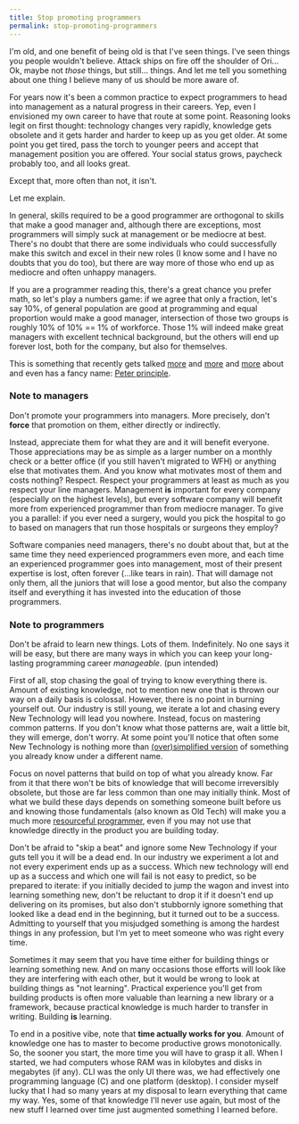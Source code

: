 ```yaml
---
title: Stop promoting programmers
permalink: stop-promoting-programmers
---
```

I'm old, and one benefit of being old is that I've seen things. I've seen things you people wouldn't believe.
Attack ships on fire off the shoulder of Ori... Ok, maybe not *those* things, but still... things.
And let me tell you something about one thing I believe many of us should be more aware of.

<!--more-->

For years now it's been a common practice to expect programmers to head into management as a natural progress
in their careers. Yep, even I envisioned my own career to have that route at some point.
Reasoning looks legit on first thought: technology changes very rapidly, knowledge gets obsolete
and it gets harder and harder to keep up as you get older. At some point you get tired,
pass the torch to younger peers and accept that management position you are offered.
Your social status grows, paycheck probably too, and all looks great.

Except that, more often than not, it isn't.

Let me explain.

In general, skills required to be a good programmer are orthogonal to skills that make a good manager and,
although there are exceptions, most programmers will simply suck at management or be mediocre at best.
There's no doubt that there are some individuals who could successfully make this switch and excel in their new roles
(I know some and I have no doubts that you do too), but there are way more of those who end up as mediocre and often
unhappy managers.

If you are a programmer reading this, there's a great chance you prefer math, so let's play a numbers game:
if we agree that only a fraction, let's say 10%, of general population are good at programming and equal proportion
would make a good manager, intersection of those two groups is roughly 10% of 10% == 1% of workforce.
Those 1% will indeed make great managers with excellent technical background, but the others will end up forever lost,
both for the company, but also for themselves.

This is something that recently gets talked
[more](https://dzone.com/articles/how-to-stay-happy-and-relevant-as-a-java-developer)
and [more](https://dzone.com/articles/promoted-from-dev-to-team-lead-8-things-they-didnt)
and [more](https://codefol.io/posts/the-forty-year-programmer/)
about and even has a fancy name: [Peter principle](https://en.wikipedia.org/wiki/Peter_principle).

### Note to managers

Don't promote your programmers into managers. More precisely, don't **force** that promotion on them,
either directly or indirectly.

Instead, appreciate them for what they are and it will benefit everyone. Those appreciations may be as simple
as a larger number on a monthly check or a better office (if you still haven't migrated to WFH) or anything else
that motivates them. And you know what motivates most of them and costs nothing? Respect. Respect your programmers
at least as much as you respect your line managers. Management **is** important for every company
(especially on the highest levels), but every software company will benefit more from experienced programmer
than from mediocre manager.
To give you a parallel: if you ever need a surgery, would you pick the hospital to go to based on managers
that run those hospitals or surgeons they employ?

Software companies need managers, there's no doubt about that, but at the same time they need experienced programmers
even more, and each time an experienced programmer goes into management, most of their present expertise is lost,
often forever (...like tears in rain). That will damage not only them, all the juniors that will lose a good mentor,
but also the company itself and everything it has invested into the education of those programmers.

### Note to programmers

Don't be afraid to learn new things. Lots of them. Indefinitely. No one says it will be easy,
but there are many ways in which you can keep your long-lasting programming career *manageable*. (pun intended)

First of all, stop chasing the goal of trying to know everything there is. Amount of existing knowledge,
not to mention new one that is thrown our way on a daily basis is colossal.
However, there is no point in burning yourself out. Our industry is still young,
we iterate a lot and chasing every New Technology will lead you nowhere.
Instead, focus on mastering common patterns. If you don't know what those patterns are, wait a little bit,
they will emerge, don't worry. At some point you'll notice that often some New Technology is nothing more than
[(over)simplified version](/simple-technologies-dont-scale)
of something you already know under a different name.

Focus on novel patterns that build on top of what you already know. Far from it that there won't be bits of knowledge
that will become irreversibly obsolete, but those are far less common than one may initially think.
Most of what we build these days depends on something someone built before us and knowing those fundamentals
(also known as Old Tech) will make you a much more [resourceful programmer](https://netflixtechblog.com/seeing-through-hardware-counters-a-journey-to-threefold-performance-increase-2721924a2822),
even if you may not use that knowledge directly in the product you are building today.

Don't be afraid to "skip a beat" and ignore some New Technology if your guts tell you it will be a dead end.
In our industry we experiment a lot and not every experiment ends up as a success.
Which new technology will end up as a success and which one will fail is not easy to predict,
so be prepared to iterate: if you initially decided to jump the wagon and invest into learning something new,
don't be reluctant to drop it if it doesn't end up delivering on its promises, but also don't stubbornly ignore
something that looked like a dead end in the beginning, but it turned out to be a success.
Admitting to yourself that you misjudged something is among the hardest things in any profession,
but I'm yet to meet someone who was right every time.

Sometimes it may seem that you have time either for building things or learning something new.
And on many occasions those efforts will look like they are interfering with each other,
but it would be wrong to look at building things as "not learning". Practical experience you'll get
from building products is often more valuable than learning a new library or a framework,
because practical knowledge is much harder to transfer in writing. Building **is** learning.

To end in a positive vibe, note that **time actually works for you**. Amount of knowledge one has to master
to become productive grows monotonically. So, the sooner you start, the more time you will have to grasp it all.
When I started, we had computers whose RAM was in kilobytes and disks in megabytes (if any).
CLI was the only UI there was, we had effectively one programming language (C) and one platform (desktop).
I consider myself lucky that I had so many years at my disposal to learn everything that came my way.
Yes, some of that knowledge I'll never use again, but most of the new stuff I learned over time just augmented
something I learned before.

